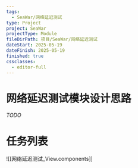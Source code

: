```yaml
---
tags:
  - SeaWar/网络延迟测试
type: Project
project: SeaWar
projectType: Module
fileDirPath: 项目/SeaWar/网络延迟测试
dateStart: 2025-05-19
dateFinish: 2025-05-19
finished: true
cssclasses:
  - editor-full
---
```


# 网络延迟测试模块设计思路
 *TODO*
 
# 任务列表
![[网络延迟测试_View.components]]


